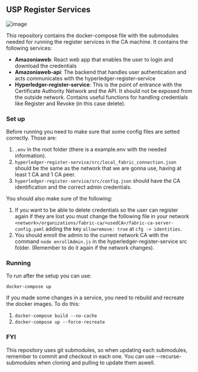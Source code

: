 ## USP Register Services

![image](https://user-images.githubusercontent.com/26912764/124204753-17046880-dab6-11eb-824f-f8d255a63466.png)


This repository contains the docker-compose file with the submodules needed for running the register services in the CA machine.
It contains the following services:
* **Amazoniaweb**: React web app that enables the user to login and download the credentials
* **Amazoniaweb-api**: The backend that handles user authentication and acts communicates with the hyperledger-register-service
* **Hyperledger-register-service**: This is the point of entrance with the Certificate Authority Network and the API. It should not be exposed from the outside network. Contains useful functions for handling credentials like Register and Revoke (in this case delete).

### Set up

Before running you need to make sure that some config files are setted correctly. Those are:

1. `.env` in the root folder (there is a example.env with the needed information).
2. `hyperledger-register-service/src/local_fabric_connection.json` should be the same as the network that we are gonna use, having at least 1 CA and 1 CA peer.
3. `hyperledger-register-service/src/config.json` should have the CA identification and the correct admin credentials.

You should also make sure of the following:

1. If you want to be able to delete credentials so the user can register again if they are lost you must change the following file in your network `<network>/organizations/fabric-ca/<usedCA>/fabric-ca-server-config.yaml` adding the key `allowremove: true` at `cfg -> identities`.
2. You should enroll the admin to the current network CA with the command `node enrollAdmin.js` in the hyperledger-register-service src  folder. (Remember to do it again if the network changes).

### Running

To run after the setup you can use:

`docker-compose up`

If you made some changes in a service, you need to rebuild and recreate the docker images. To do this:
1. `docker-compose build --no-cache`
2. `docker-compose up --force-recreate`


### FYI

This repository uses git submodules, so when updating each submodules, remember to commit and checkout in each one.
You can use --recurse-submodules when cloning and pulling to update them aswell.
